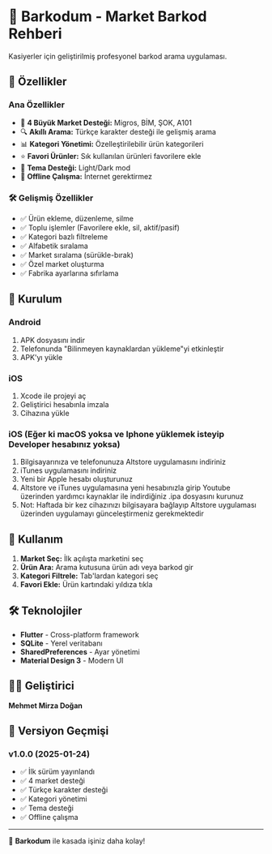 # 🛒 Barkodum - Market Barkod Rehberi

Kasiyerler için geliştirilmiş profesyonel barkod arama uygulaması.

## 📱 Özellikler

###  Ana Özellikler
- 🏪 **4 Büyük Market Desteği:** Migros, BİM, ŞOK, A101
- 🔍 **Akıllı Arama:** Türkçe karakter desteği ile gelişmiş arama
- 📊 **Kategori Yönetimi:** Özelleştirilebilir ürün kategorileri
- ⭐ **Favori Ürünler:** Sık kullanılan ürünleri favorilere ekle
- 🎨 **Tema Desteği:** Light/Dark mod
- 📱 **Offline Çalışma:** İnternet gerektirmez

### 🛠️ Gelişmiş Özellikler
- ✅ Ürün ekleme, düzenleme, silme
- ✅ Toplu işlemler (Favorilere ekle, sil, aktif/pasif)
- ✅ Kategori bazlı filtreleme
- ✅ Alfabetik sıralama
- ✅ Market sıralama (sürükle-bırak)
- ✅ Özel market oluşturma
- ✅ Fabrika ayarlarına sıfırlama

## 🚀 Kurulum

### Android
1. APK dosyasını indir
2. Telefonunda "Bilinmeyen kaynaklardan yükleme"yi etkinleştir
3. APK'yı yükle

### iOS
1. Xcode ile projeyi aç
2. Geliştirici hesabınla imzala
3. Cihazına yükle

### iOS (Eğer ki macOS yoksa ve Iphone yüklemek isteyip Developer hesabınız yoksa)
1. Bilgisayarınıza ve telefonunuza Altstore uygulamasını indiriniz
2. iTunes uygulamasını indiriniz
3. Yeni bir Apple hesabı oluşturunuz
4. Altstore ve iTunes uygulamasına yeni hesabınızla girip Youtube üzerinden yardımcı kaynaklar ile indirdiğiniz .ipa dosyasını kurunuz
5. Not: Haftada bir kez cihazınızı bilgisayara bağlayıp Altstore uygulaması üzerinden uygulamayı günceleştirmeniz gerekmektedir

## 🎯 Kullanım

1. **Market Seç:** İlk açılışta marketini seç
2. **Ürün Ara:** Arama kutusuna ürün adı veya barkod gir
3. **Kategori Filtrele:** Tab'lardan kategori seç
4. **Favori Ekle:** Ürün kartındaki yıldıza tıkla

## 🛠️ Teknolojiler

- **Flutter** - Cross-platform framework
- **SQLite** - Yerel veritabanı
- **SharedPreferences** - Ayar yönetimi
- **Material Design 3** - Modern UI



## 👨‍💻 Geliştirici

**Mehmet Mirza Doğan**

## 🔄 Versiyon Geçmişi

### v1.0.0 (2025-01-24)
- ✅ İlk sürüm yayınlandı
- ✅ 4 market desteği
- ✅ Türkçe karakter desteği
- ✅ Kategori yönetimi
- ✅ Tema desteği
- ✅ Offline çalışma

---

💚 **Barkodum** ile kasada işiniz daha kolay!
